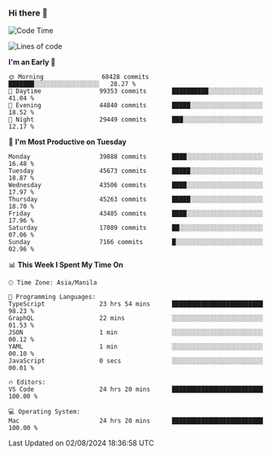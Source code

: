 ### Hi there 👋

<!--START_SECTION:waka-->
![Code Time](http://img.shields.io/badge/Code%20Time-5%2C421%20hrs%2057%20mins-blue)

![Lines of code](https://img.shields.io/badge/From%20Hello%20World%20I%27ve%20Written-113.3%20million%20lines%20of%20code-blue)

**I'm an Early 🐤** 

```text
🌞 Morning                68428 commits       ███████░░░░░░░░░░░░░░░░░░   28.27 % 
🌆 Daytime                99353 commits       ██████████░░░░░░░░░░░░░░░   41.04 % 
🌃 Evening                44840 commits       █████░░░░░░░░░░░░░░░░░░░░   18.52 % 
🌙 Night                  29449 commits       ███░░░░░░░░░░░░░░░░░░░░░░   12.17 % 
```
📅 **I'm Most Productive on Tuesday** 

```text
Monday                   39888 commits       ████░░░░░░░░░░░░░░░░░░░░░   16.48 % 
Tuesday                  45673 commits       █████░░░░░░░░░░░░░░░░░░░░   18.87 % 
Wednesday                43506 commits       ████░░░░░░░░░░░░░░░░░░░░░   17.97 % 
Thursday                 45263 commits       █████░░░░░░░░░░░░░░░░░░░░   18.70 % 
Friday                   43485 commits       ████░░░░░░░░░░░░░░░░░░░░░   17.96 % 
Saturday                 17089 commits       ██░░░░░░░░░░░░░░░░░░░░░░░   07.06 % 
Sunday                   7166 commits        █░░░░░░░░░░░░░░░░░░░░░░░░   02.96 % 
```


📊 **This Week I Spent My Time On** 

```text
🕑︎ Time Zone: Asia/Manila

💬 Programming Languages: 
TypeScript               23 hrs 54 mins      █████████████████████████   98.23 % 
GraphQL                  22 mins             ░░░░░░░░░░░░░░░░░░░░░░░░░   01.53 % 
JSON                     1 min               ░░░░░░░░░░░░░░░░░░░░░░░░░   00.12 % 
YAML                     1 min               ░░░░░░░░░░░░░░░░░░░░░░░░░   00.10 % 
JavaScript               0 secs              ░░░░░░░░░░░░░░░░░░░░░░░░░   00.01 % 

🔥 Editors: 
VS Code                  24 hrs 20 mins      █████████████████████████   100.00 % 

💻 Operating System: 
Mac                      24 hrs 20 mins      █████████████████████████   100.00 % 
```


 Last Updated on 02/08/2024 18:36:58 UTC
<!--END_SECTION:waka-->


<!--
**rad182/rad182** is a ✨ _special_ ✨ repository because its `README.md` (this file) appears on your GitHub profile.

Here are some ideas to get you started:

- 🔭 I’m currently working on ...
- 🌱 I’m currently learning ...
- 👯 I’m looking to collaborate on ...
- 🤔 I’m looking for help with ...
- 💬 Ask me about ...
- 📫 How to reach me: ...
- 😄 Pronouns: ...
- ⚡ Fun fact: ...
-->
